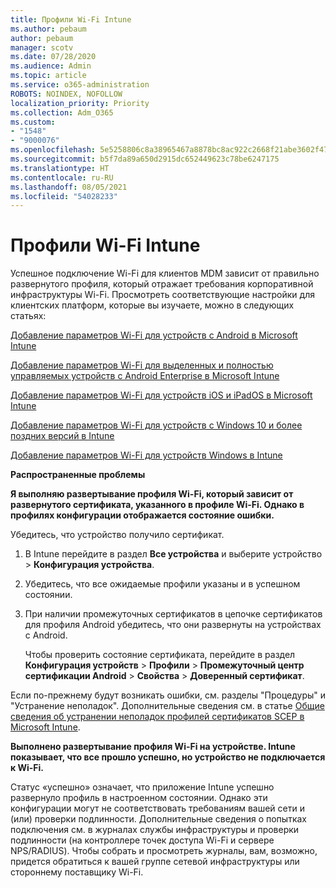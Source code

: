 ```yaml
---
title: Профили Wi-Fi Intune
ms.author: pebaum
author: pebaum
manager: scotv
ms.date: 07/28/2020
ms.audience: Admin
ms.topic: article
ms.service: o365-administration
ROBOTS: NOINDEX, NOFOLLOW
localization_priority: Priority
ms.collection: Adm_O365
ms.custom:
- "1548"
- "9000076"
ms.openlocfilehash: 5e5258806c8a38965467a8878bc8ac922c2668f21abe3602f479dcdaff8c9b5b
ms.sourcegitcommit: b5f7da89a650d2915dc652449623c78be6247175
ms.translationtype: HT
ms.contentlocale: ru-RU
ms.lasthandoff: 08/05/2021
ms.locfileid: "54028233"
---
```

# <a name="intune-wi-fi-profiles"></a>Профили Wi-Fi Intune

Успешное подключение Wi-Fi для клиентов MDM зависит от правильно развернутого профиля, который отражает требования корпоративной инфраструктуры Wi-Fi. Просмотреть соответствующие настройки для клиентских платформ, которые вы изучаете, можно в следующих статьях: 

[Добавление параметров Wi-Fi для устройств с Android в Microsoft Intune](https://docs.microsoft.com/intune/wi-fi-settings-android)

[Добавление параметров Wi-Fi для выделенных и полностью управляемых устройств с Android Enterprise в Microsoft Intune](https://docs.microsoft.com/intune/wi-fi-settings-android-enterprise)

[Добавление параметров Wi-Fi для устройств iOS и iPadOS в Microsoft Intune](https://docs.microsoft.com/intune/wi-fi-settings-ios)

[Добавление параметров Wi-Fi для устройств с Windows 10 и более поздних версий в Intune](https://docs.microsoft.com/intune/wi-fi-settings-windows)

[Добавление параметров Wi-Fi для устройств Windows в Intune](https://docs.microsoft.com/intune/wi-fi-settings-import-windows-8-1)

**Распространенные проблемы**

**Я выполняю развертывание профиля Wi-Fi, который зависит от развернутого сертификата, указанного в профиле Wi-Fi. Однако в профилях конфигурации отображается состояние ошибки.**

Убедитесь, что устройство получило сертификат.

1. В Intune перейдите в раздел **Все устройства** и выберите устройство > **Конфигурация устройства**.

2. Убедитесь, что все ожидаемые профили указаны и в успешном состоянии.

3. При наличии промежуточных сертификатов в цепочке сертификатов для профиля Android убедитесь, что они развернуты на устройствах с Android.

    Чтобы проверить состояние сертификата, перейдите в раздел **Конфигурация устройств** > **Профили** > **Промежуточный центр сертификации Android** > **Свойства** > **Доверенный сертификат**.

Если по-прежнему будут возникать ошибки, см. разделы "Процедуры" и "Устранение неполадок". Дополнительные сведения см. в статье [Общие сведения об устранении неполадок профилей сертификатов SCEP в Microsoft Intune](https://support.microsoft.com/help/4457481/troubleshooting-scep-certificate-profile-deployment-in-intune).

**Выполнено развертывание профиля Wi-Fi на устройстве. Intune показывает, что все прошло успешно, но устройство не подключается к Wi-Fi.**

Статус «успешно» означает, что приложение Intune успешно развернуло профиль в настроенном состоянии. Однако эти конфигурации могут не соответствовать требованиям вашей сети и (или) проверки подлинности. Дополнительные сведения о попытках подключения см. в журналах службы инфраструктуры и проверки подлинности (на контроллере точек доступа Wi-Fi и сервере NPS/RADIUS). Чтобы собрать и просмотреть журналы, вам, возможно, придется обратиться к вашей группе сетевой инфраструктуры или стороннему поставщику Wi-Fi.